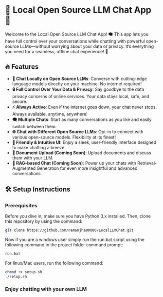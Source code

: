 
# 🌟 Local Open Source LLM Chat App 🌟

Welcome to the Local Open Source LLM Chat App! 🗨️ This app lets you have full control over your conversations while chatting with powerful open-source LLMs—without worrying about your data or privacy. It’s everything you need for a seamless, offline chat experience! 🚀

## 🔥 Features

- **💬 Chat Locally on Open Source LLMs**: Converse with cutting-edge language models directly on your machine. No internet required!
- **🔒 Full Control Over Your Data & Privacy**: Say goodbye to the data privacy concerns of online services. Your data stays local, safe, and secure. 
- **⚡ Always Active**: Even if the internet goes down, your chat never stops. Always available, anytime, anywhere!
- **🗨️ Multiple Chats**: Start as many conversations as you like and easily switch between them.
- **🌐 Chat with Different Open Source LLMs**: Opt-in to connect with various open-source models. Flexibility at its finest!
- **🎨 Friendly & Intuitive UI**: Enjoy a sleek, user-friendly interface designed to make chatting a breeze.
- **📄 Document Upload (Coming Soon)**: Upload documents and discuss them with your LLM.
- **🤖 RAG-based Chat (Coming Soon)**: Power up your chats with Retrieval-Augmented Generation for even more insightful and advanced conversations.

## 🛠️ Setup Instructions

### Prerequisites

Before you dive in, make sure you have Python 3.x installed. Then, clone this repository by using the command:

```bash
git clone https://github.com/namanjha00000/LocalLLmChat.git
```
Now if you are a windows user simply run the run.bat script using the following command in the project folder command prompt:
```bash
run.bat
```

For linux/Mac users, run the following command:
```bash
chmod +x setup.sh
./setup.sh
```

### Enjoy chatting with your own LLM

